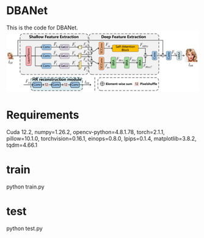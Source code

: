 # DBANet
This is the code for DBANet.
![image](https://github.com/bxzha/DBANet/blob/main/Fig.png)
# Requirements
Cuda 12.2,
numpy=1.26.2,
opencv-python=4.8.1.78,
torch=2.1.1,
pillow=10.1.0,
torchvision=0.16.1,
einops=0.8.0,
lpips=0.1.4,
matplotlib=3.8.2,
tqdm=4.66.1

# train
python train.py
# test
python test.py
